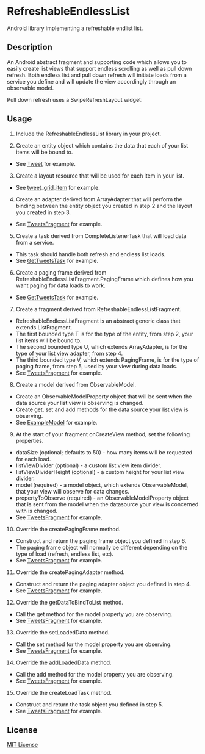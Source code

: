 # RefreshableEndlessList

Android library implementing a refreshable endlist list.

## Description

An Android abstract fragment and supporting code which allows you to easily create list views that support endless scrolling as well as pull down refresh.  Both endless list and pull down refresh will initiate loads from a service you define and will update the view accordingly through an observable model.

Pull down refresh uses a SwipeRefreshLayout widget.

## Usage

1. Include the RefreshableEndlessList library in your project.

2. Create an entity object which contains the data that each of your list items will be bound to.
  * See [Tweet](../master/RefreshableEndlessList-Example/src/com/refreshableendlesslist/example/Tweet.java) for example. 
  
3. Create a layout resource that will be used for each item in your list.
  * See [tweet_grid_item](../master/RefreshableEndlessList-Example/res/layout/tweet_grid_item.xml) for example. 
  
4. Create an adapter derived from ArrayAdapter that will perform the binding between the entity object you created in step 2 and the layout you created in step 3.
  * See [TweetsFragment](../master/RefreshableEndlessList-Example/src/com/refreshableendlesslist/example/TweetsFragment.java) for example.

5. Create a task derived from CompleteListenerTask that will load data from a service.  
  * This task should handle both refresh and endless list loads.
  * See [GetTweetsTask](../master/RefreshableEndlessList-Example/src/com/refreshableendlesslist/example/GetTweetsTask.java) for example.

6. Create a paging frame derived from RefreshableEndlessListFragment.PagingFrame which defines how you want paging for data loads to work.
  * See [GetTweetsTask](../master/RefreshableEndlessList-Example/src/com/refreshableendlesslist/example/GetTweetsTask.java) for example.
  
7. Create a fragment derived from RefreshableEndlessListFragment.
  * RefreshableEndlessListFragment is an abstract generic class that extends ListFragment.
  * The first bounded type T is for the type of the entity, from step 2, your list items will be bound to.
  * The second bounded type U, which extends ArrayAdapter, is for the type of your list view adapter, from step 4.
  * The third bounded type V, which extends PagingFrame, is for the type of paging frame, from step 5, used by your view during data loads.
  * See [TweetsFragment](../master/RefreshableEndlessList-Example/src/com/refreshableendlesslist/example/TweetsFragment.java) for example.
  
8. Create a model derived from ObservableModel.
  * Create an ObservableModelProperty object that will be sent when the data source your list view is observing is changed.
  * Create get, set and add methods for the data source your list view is observing.
  * See [ExampleModel](../master/RefreshableEndlessList-Example/src/com/refreshableendlesslist/example/ExampleModel.java) for example.

9. At the start of your fragment onCreateView method, set the following properties.
  * dataSize (optional; defaults to 50) - how many items will be requested for each load.
  * listViewDivider (optional) - a custom list view item divider.
  * listViewDividerHeight (optional) - a custom height for your list view divider.
  * model (required) - a model object, which extends ObservableModel, that your view will observe for data changes.
  * propertyToObserve (required) - an ObservableModelProperty object that is sent from the model when the datasource your view is concerned with is changed.
  * See [TweetsFragment](../master/RefreshableEndlessList-Example/src/com/refreshableendlesslist/example/TweetsFragment.java) for example.
  
10. Override the createPagingFrame method.
  * Construct and return the paging frame object you defined in step 6.
  * The paging frame object will normally be different depending on the type of load (refresh, endless list, etc).
  * See [TweetsFragment](../master/RefreshableEndlessList-Example/src/com/refreshableendlesslist/example/TweetsFragment.java) for example.
  
11. Override the createPagingAdapter method.
  * Construct and return the paging adapter object you defined in step 4.
  * See [TweetsFragment](../master/RefreshableEndlessList-Example/src/com/refreshableendlesslist/example/TweetsFragment.java) for example.
  
12. Override the getDataToBindToList method.
  * Call the get method for the model property you are observing.
  * See [TweetsFragment](../master/RefreshableEndlessList-Example/src/com/refreshableendlesslist/example/TweetsFragment.java) for example.
  
13. Override the setLoadedData method.
  * Call the set method for the model property you are observing.
  * See [TweetsFragment](../master/RefreshableEndlessList-Example/src/com/refreshableendlesslist/example/TweetsFragment.java) for example.
  
14. Override the addLoadedData method.
  * Call the add method for the model property you are observing.
  * See [TweetsFragment](../master/RefreshableEndlessList-Example/src/com/refreshableendlesslist/example/TweetsFragment.java) for example.
  
15. Override the createLoadTask method.
  * Construct and return the task object you defined in step 5.
  * See [TweetsFragment](../master/RefreshableEndlessList-Example/src/com/refreshableendlesslist/example/TweetsFragment.java) for example.
  
## License

[MIT License](../master/LICENSE)
